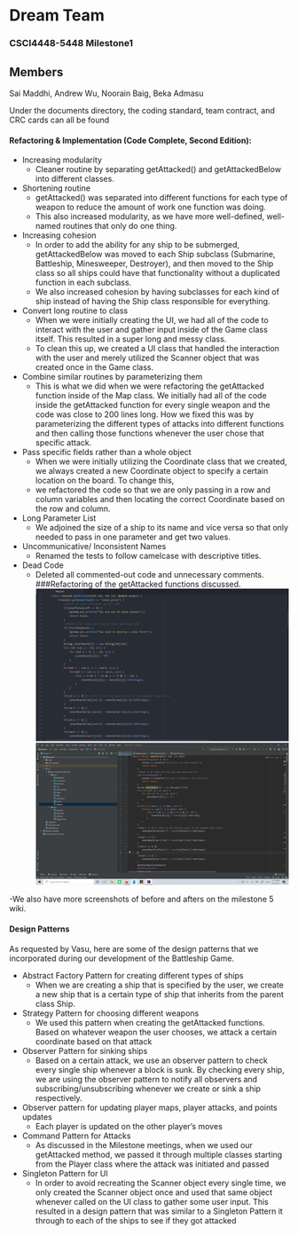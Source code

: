 # Dream Team
### CSCI4448-5448 Milestone1

## Members
Sai Maddhi, Andrew Wu, Noorain Baig, Beka Admasu

Under the documents directory, the coding standard, team contract, and CRC cards can all be found

#### Refactoring & Implementation (Code Complete, Second Edition):
 - Increasing modularity
    - Cleaner routine by separating getAttacked() and getAttackedBelow into different classes. 
 - Shortening routine
    - getAttacked() was separated into different functions for each type of weapon to reduce the amount of work one function was doing.
    - This also increased modularity, as we have more well-defined, well-named routines that only do one thing.
 - Increasing cohesion
    - In order to add the ability for any ship to be submerged, getAttackedBelow was moved to each Ship subclass (Submarine, Battleship, Minesweeper, Destroyer), and then moved to the Ship class so all ships could have that functionality without a duplicated function in each subclass. 
    - We also increased cohesion by having subclasses for each kind of ship instead of having the Ship class responsible for everything.
 - Convert long routine to class
    - When we were initially creating the UI, we had all of the code to interact with the user and gather input inside of the Game class itself. This resulted in a super long and messy class.
    - To clean this up, we created a UI class that handled the interaction with the user and merely utilized the Scanner object that was created once in the Game class.
 - Combine similar routines by parameterizing them
    - This is what we did when we were refactoring the getAttacked function inside of the Map class. We initially had all of the code inside the getAttacked function for every single weapon and the code was close to 200 lines long. How we fixed this was by parameterizing the different types of attacks into different functions and then calling those functions whenever the user chose that specific attack.
 - Pass specific fields rather than a whole object
    - When we were initially utilizing the Coordinate class that we created, we always created a new Coordinate object to specify a certain location on the board. To change this,
    - we refactored the code so that we are only passing in a row and column variables and then locating the correct Coordinate based on the row and column. 
 - Long Parameter List
    - We adjoined the size of a ship to its name and vice versa so that only needed to pass in one parameter and get two values. 
 - Uncommunicative/ Inconsistent Names
    - Renamed the tests to follow camelcase with descriptive titles.
 - Dead Code
    - Deleted all commented-out code and unnecessary comments.
###Refactoring of the getAttacked functions discussed.
![Before Refactoring](/before_refactoring.jpeg)
![After Refactoring](/after_refactoring.png)

-We also have more screenshots of before and afters on the milestone 5 wiki.

#### Design Patterns
As requested by Vasu, here are some of the design patterns that we incorporated during our development of the Battleship Game.
 - Abstract Factory Pattern for creating different types of ships
    - When we are creating a ship that is specified by the user, we create a new ship that is a certain type of ship that inherits from the parent class Ship.
 - Strategy Pattern for choosing different weapons
    - We used this pattern when creating the getAttacked functions. Based on whatever weapon the user chooses, we attack a certain coordinate based on that attack
 - Observer Pattern for sinking ships
    - Based on a certain attack, we use an observer pattern to check every single ship whenever a block is sunk. By checking every ship, we are using the observer pattern to notify all observers and subscribing/unsubscribing whenever we create or sink a ship respectively. 
 - Observer pattern for updating player maps, player attacks, and points updates
    - Each player is updated on the other player’s moves
 - Command Pattern for Attacks
    - As discussed in the Milestone meetings, when we used our getAttacked method, we passed it through multiple classes starting from the Player class where the attack was initiated and passed
 - Singleton Pattern for UI
    - In order to avoid recreating the Scanner object every single time, we only created the Scanner object once and used that same object whenever called on the UI class to gather some user input. This resulted in a design pattern that was similar to a Singleton Pattern
 it through to each of the ships to see if they got attacked

